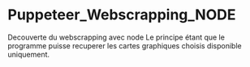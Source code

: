 # Puppeteer_Webscrapping_NODE
Decouverte du webscrapping avec node 
Le principe étant que le programme puisse recuperer les cartes graphiques choisis disponible uniquement.

